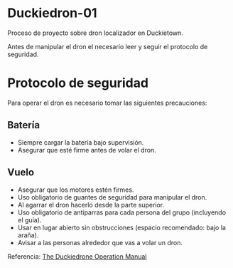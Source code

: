 # Duckiedron-01
Proceso de proyecto sobre dron localizador en Duckietown.

Antes de manipular el dron el necesario leer y seguir el protocolo de seguridad.


# Protocolo de seguridad

Para operar el dron es necesario tomar las siguientes precauciones: 

## Batería 
- Siempre cargar la batería bajo supervisión. 
- Asegurar que esté firme antes de volar el dron.

## Vuelo 
- Asegurar que los motores estén firmes. 
- Uso obligatorio de guantes de seguridad para manipular el dron. 
- Al agarrar el dron hacerlo desde la parte superior. 
- Uso obligatorio de antiparras para cada persona del grupo (incluyendo el guía).
- Usar en lugar abierto sin obstrucciones (espacio recomendado: bajo la araña).
- Avisar a las personas alrededor que vas a volar un dron.

Referencia: [The Duckiedrone Operation Manual](https://docs.duckietown.com/daffy/opmanual-duckiedrone/building-start/safety.html)

